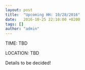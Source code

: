 ```yaml
---
layout: post
title:  "Upcoming HH: 10/28/2016"
date:   2016-10-25 22:10:00 +0200
tags: []
author: "admin"
---
```


TIME:     TBD

LOCATION: TBD


Details to be decided!
